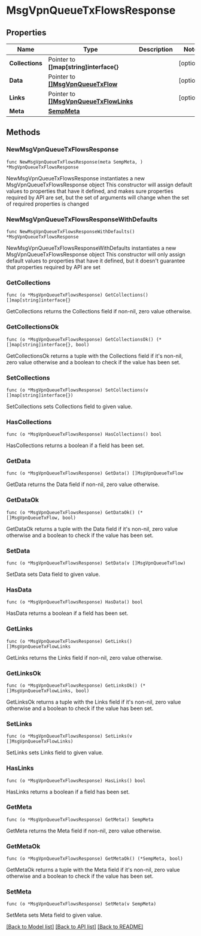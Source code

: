 # MsgVpnQueueTxFlowsResponse

## Properties

Name | Type | Description | Notes
------------ | ------------- | ------------- | -------------
**Collections** | Pointer to **[]map[string]interface{}** |  | [optional] 
**Data** | Pointer to [**[]MsgVpnQueueTxFlow**](MsgVpnQueueTxFlow.md) |  | [optional] 
**Links** | Pointer to [**[]MsgVpnQueueTxFlowLinks**](MsgVpnQueueTxFlowLinks.md) |  | [optional] 
**Meta** | [**SempMeta**](SempMeta.md) |  | 

## Methods

### NewMsgVpnQueueTxFlowsResponse

`func NewMsgVpnQueueTxFlowsResponse(meta SempMeta, ) *MsgVpnQueueTxFlowsResponse`

NewMsgVpnQueueTxFlowsResponse instantiates a new MsgVpnQueueTxFlowsResponse object
This constructor will assign default values to properties that have it defined,
and makes sure properties required by API are set, but the set of arguments
will change when the set of required properties is changed

### NewMsgVpnQueueTxFlowsResponseWithDefaults

`func NewMsgVpnQueueTxFlowsResponseWithDefaults() *MsgVpnQueueTxFlowsResponse`

NewMsgVpnQueueTxFlowsResponseWithDefaults instantiates a new MsgVpnQueueTxFlowsResponse object
This constructor will only assign default values to properties that have it defined,
but it doesn't guarantee that properties required by API are set

### GetCollections

`func (o *MsgVpnQueueTxFlowsResponse) GetCollections() []map[string]interface{}`

GetCollections returns the Collections field if non-nil, zero value otherwise.

### GetCollectionsOk

`func (o *MsgVpnQueueTxFlowsResponse) GetCollectionsOk() (*[]map[string]interface{}, bool)`

GetCollectionsOk returns a tuple with the Collections field if it's non-nil, zero value otherwise
and a boolean to check if the value has been set.

### SetCollections

`func (o *MsgVpnQueueTxFlowsResponse) SetCollections(v []map[string]interface{})`

SetCollections sets Collections field to given value.

### HasCollections

`func (o *MsgVpnQueueTxFlowsResponse) HasCollections() bool`

HasCollections returns a boolean if a field has been set.

### GetData

`func (o *MsgVpnQueueTxFlowsResponse) GetData() []MsgVpnQueueTxFlow`

GetData returns the Data field if non-nil, zero value otherwise.

### GetDataOk

`func (o *MsgVpnQueueTxFlowsResponse) GetDataOk() (*[]MsgVpnQueueTxFlow, bool)`

GetDataOk returns a tuple with the Data field if it's non-nil, zero value otherwise
and a boolean to check if the value has been set.

### SetData

`func (o *MsgVpnQueueTxFlowsResponse) SetData(v []MsgVpnQueueTxFlow)`

SetData sets Data field to given value.

### HasData

`func (o *MsgVpnQueueTxFlowsResponse) HasData() bool`

HasData returns a boolean if a field has been set.

### GetLinks

`func (o *MsgVpnQueueTxFlowsResponse) GetLinks() []MsgVpnQueueTxFlowLinks`

GetLinks returns the Links field if non-nil, zero value otherwise.

### GetLinksOk

`func (o *MsgVpnQueueTxFlowsResponse) GetLinksOk() (*[]MsgVpnQueueTxFlowLinks, bool)`

GetLinksOk returns a tuple with the Links field if it's non-nil, zero value otherwise
and a boolean to check if the value has been set.

### SetLinks

`func (o *MsgVpnQueueTxFlowsResponse) SetLinks(v []MsgVpnQueueTxFlowLinks)`

SetLinks sets Links field to given value.

### HasLinks

`func (o *MsgVpnQueueTxFlowsResponse) HasLinks() bool`

HasLinks returns a boolean if a field has been set.

### GetMeta

`func (o *MsgVpnQueueTxFlowsResponse) GetMeta() SempMeta`

GetMeta returns the Meta field if non-nil, zero value otherwise.

### GetMetaOk

`func (o *MsgVpnQueueTxFlowsResponse) GetMetaOk() (*SempMeta, bool)`

GetMetaOk returns a tuple with the Meta field if it's non-nil, zero value otherwise
and a boolean to check if the value has been set.

### SetMeta

`func (o *MsgVpnQueueTxFlowsResponse) SetMeta(v SempMeta)`

SetMeta sets Meta field to given value.



[[Back to Model list]](../README.md#documentation-for-models) [[Back to API list]](../README.md#documentation-for-api-endpoints) [[Back to README]](../README.md)


